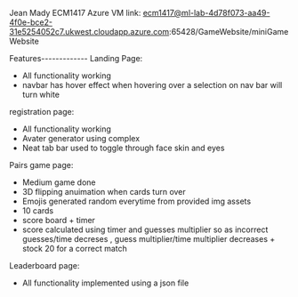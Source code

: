 Jean Mady ECM1417
Azure VM link: ecm1417@ml-lab-4d78f073-aa49-4f0e-bce2-31e5254052c7.ukwest.cloudapp.azure.com:65428/GameWebsite/miniGameWebsite

Features-------------
Landing Page:
- All functionality working 
- navbar has hover effect when hovering over a selection on nav bar will turn white

registration page:
- All functionality working
- Avater generator using complex 
- Neat tab bar used to toggle through face skin and eyes

Pairs game page:
- Medium game done
- 3D flipping anuimation when cards turn over
- Emojis generated random everytime from provided img assets
- 10 cards
- score board + timer
- score calculated using timer and guesses multiplier so as incorrect guesses/time decreses , guess multiplier/time multiplier decreases + stock 20 for a correct match

Leaderboard page:
- All functionality implemented using a json file
